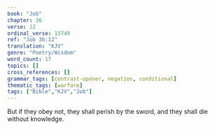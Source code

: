 ```yaml
---
book: "Job"
chapter: 36
verse: 12
ordinal_verse: 13749
ref: "Job 36:12"
translation: "KJV"
genre: "Poetry/Wisdom"
word_count: 17
topics: []
cross_references: []
grammar_tags: [contrast-opener, negation, conditional]
thematic_tags: [warfare]
tags: ["Bible","KJV","Job"]
---
```

But if they obey not, they shall perish by the sword, and they shall die without knowledge.
